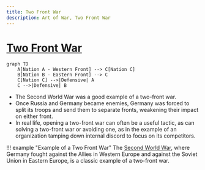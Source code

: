 ```yaml
---
title: Two Front War
description: Art of War, Two Front War
---
```


# [Two Front War](https://en.wikipedia.org/wiki/Two-front_war)

```mermaid
graph TD
    A[Nation A - Western Front] --> C[Nation C]
    B[Nation B - Eastern Front] --> C
    C[Nation C] -->|Defensive| A
    C -->|Defensive| B
```

- The Second World War was a good example of a two-front war. 
- Once Russia and Germany became enemies, Germany was forced to split its troops and send them to separate fronts, weakening their impact on either front. 
- In real life, opening a two-front war can often be a useful tactic, as can solving a two-front war or avoiding one, as in the example of an organization tamping down internal discord to focus on its competitors.

!!! example "Example of a Two Front War"
    The [Second World War](https://en.wikipedia.org/wiki/World_War_II), where Germany fought against the Allies in Western Europe and against the Soviet Union in Eastern Europe, is a classic example of a two-front war.
